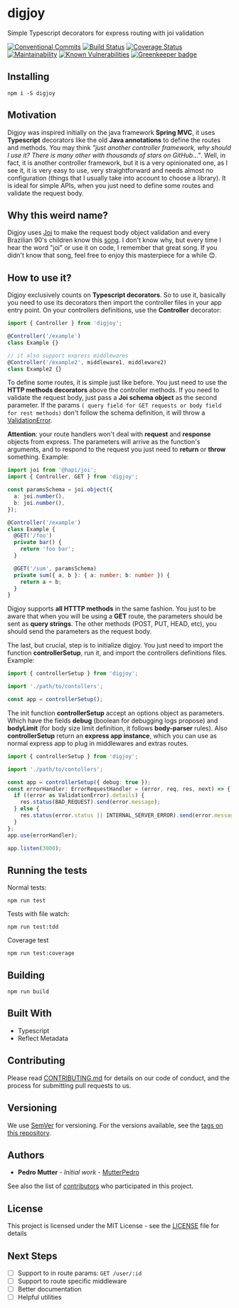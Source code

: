 # digjoy

Simple Typescript decorators for express routing with joi validation

[![Conventional Commits](https://img.shields.io/badge/Conventional%20Commits-1.0.0-yellow.svg)](https://conventionalcommits.org)
[![Build Status](https://travis-ci.org/MutterPedro/digjoy.svg?branch=master)](https://travis-ci.org/MutterPedro/digjoy)
[![Coverage Status](https://coveralls.io/repos/github/MutterPedro/digjoy/badge.svg?branch=master)](https://coveralls.io/github/MutterPedro/digjoy?branch=master)
[![Maintainability](https://api.codeclimate.com/v1/badges/a38ac8458647c365a2c3/maintainability)](https://codeclimate.com/github/MutterPedro/digjoy/maintainability)
[![Known Vulnerabilities](https://snyk.io/test/github/MutterPedro/digjoy/badge.svg?targetFile=package.json)](https://snyk.io/test/github/MutterPedro/digjoy?targetFile=package.json)
[![Greenkeeper badge](https://badges.greenkeeper.io/MutterPedro/digjoy.svg)](https://greenkeeper.io/)

## Installing

```shell script
npm i -S digjoy
```

## Motivation

Digjoy was inspired initially on the java framework **Spring MVC**, it uses **Typescript** decorators like the old **Java annotations** to define the routes and methods. You may think _"just another controller framework, why should I use it? There is many other with thousands of stars on GitHub..."_. Well, in fact, it is another controller framework, but it is a very opinionated one, as I see it, it is very easy to use, very straightforward and needs almost no configuration (things that I usually take into account to choose a library). It is ideal for simple APIs, when you just need to define some routes and validate the request body.

## Why this weird name?

Digjoy uses [Joi](https://hapi.dev/family/joi/?v=16.1.7) to make the request body object validation and every Brazilian 90's children know this [song](https://www.youtube.com/watch?v=9RcN6uMnWkc). I don't know why, but every time I hear the word "joi" or use it on code, I remember that great song. If you didn't know that song, feel free to enjoy this masterpiece for a while 😊.

## How to use it?

Digjoy exclusively counts on **Typescript decorators**. So to use it, basically you need to use its decorators then import the controller files in your app entry point. On your controllers definitions, use the **Controller** decorator:

```typescript
import { Controller } from 'digjoy';

@Controller('/example')
class Example {}

// it also support express middlewares
@Controller('/example2', middleware1, middleware2)
class Example2 {}
```

To define some routes, it is simple just like before. You just need to use the **HTTP methods decorators** above the controller methods. If you need to validate the request body, just pass a **Joi schema object** as the second parameter. If the params `( query field for GET requests or body field for rest methods)` don't follow the schema definition, it will throw a [ValidationError](https://hapi.dev/family/joi/?v=16.1.7#validationerror).

**Attention**: your route handlers won't deal with **request** and **response** objects from express. The parameters will arrive as the function's arguments, and to respond to the request you just need to **return** or **throw** something. Example:

```typescript
import joi from '@hapi/joi';
import { Controller, GET } from 'digjoy';

const paramsSchema = joi.object({
  a: joi.number(),
  b: joi.number(),
});

@Controller('/example')
class Example {
  @GET('/foo')
  private bar() {
    return 'foo bar';
  }

  @GET('/sum', paramsSchema)
  private sum({ a, b }: { a: number; b: number }) {
    return a + b;
  }
}
```

Digjoy supports **all HTTTP methods** in the same fashion. You just to be aware that when you will be using a **GET** route, the parameters should be sent as **query strings**. The other methods (POST, PUT, HEAD, etc), you should send the parameters as the request body.

The last, but crucial, step is to initialize digjoy. You just need to import the function **controllerSetup**, run it, and import the controllers definitions files. Example:

```typescript
import { controllerSetup } from 'digjoy';

import './path/to/contollers';

const app = controllerSetup();
```

The init function **controllerSetup** accept an options object as parameters. Which have the fields **debug** (boolean for debugging logs propose) and **bodyLimit** (for body size limit definition, it follows **body-parser** rules). Also **controllerSetup** return an **express app instance**, which you can use as normal express app to plug in middlewares and extras routes.

```typescript
import { controllerSetup } from 'digjoy';

import './path/to/contollers';

const app = controllerSetup({ debug: true });
const errorHandler: ErrorRequestHandler = (error, req, res, next) => {
  if ((error as ValidationError).details) {
    res.status(BAD_REQUEST).send(error.message);
  } else {
    res.status(error.status || INTERNAL_SERVER_ERROR).send(error.message);
  }
};
app.use(errorHandler);

app.listen(3000);
```

## Running the tests

Normal tests:

```shell script
npm run test
```

Tests with file watch:

```shell script
npm run test:tdd
```

Coverage test

```shell script
npm run test:coverage
```

## Building

```shell script
npm run build
```

## Built With

- Typescript
- Reflect Metadata

## Contributing

Please read [CONTRIBUTING.md](CONTRIBUTING.md) for details on our code of conduct, and the process for submitting pull requests to us.

## Versioning

We use [SemVer](http://semver.org/) for versioning. For the versions available, see the [tags on this repository](https://github.com/MutterPedro/digjoy/tags).

## Authors

- **Pedro Mutter** - _Initial work_ - [MutterPedro](https://github.com/MutterPedro)

See also the list of [contributors](https://github.com/mutterpedro/digjoy/contributors) who participated in this project.

## License

This project is licensed under the MIT License - see the [LICENSE](LICENSE) file for details

## Next Steps

- [ ] Support to in route params: `GET /user/:id`
- [ ] Support to route specific middleware
- [ ] Better documentation
- [ ] Helpful utilities
